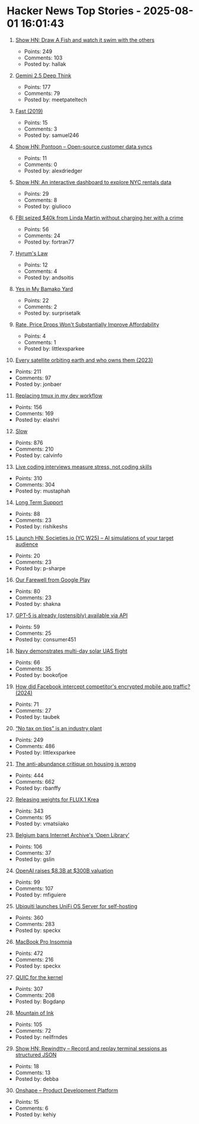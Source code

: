 # Hacker News Top Stories - 2025-08-01 16:01:43

1. [Show HN: Draw A Fish and watch it swim with the others](https://drawafish.com)
   - Points: 249
   - Comments: 103
   - Posted by: hallak

2. [Gemini 2.5 Deep Think](https://blog.google/products/gemini/gemini-2-5-deep-think/)
   - Points: 177
   - Comments: 79
   - Posted by: meetpateltech

3. [Fast (2019)](https://patrickcollison.com/fast)
   - Points: 15
   - Comments: 3
   - Posted by: samuel246

4. [Show HN: Pontoon – Open-source customer data syncs](https://github.com/pontoon-data/Pontoon)
   - Points: 11
   - Comments: 0
   - Posted by: alexdriedger

5. [Show HN: An interactive dashboard to explore NYC rentals data](https://leaseswap.nyc/analytics)
   - Points: 29
   - Comments: 8
   - Posted by: giulioco

6. [FBI seized $40k from Linda Martin without charging her with a crime](https://reason.com/2025/07/28/the-fbi-took-her-40000-without-explaining-why-she-fought-back-and-lost/)
   - Points: 56
   - Comments: 24
   - Posted by: fortran77

7. [Hyrum's Law](https://www.hyrumslaw.com)
   - Points: 12
   - Comments: 4
   - Posted by: andsoitis

8. [Yes in My Bamako Yard](https://asteriskmag.com/issues/11/yes-in-my-bamako-yard)
   - Points: 22
   - Comments: 2
   - Posted by: surprisetalk

9. [Rate, Price Drops Won't Substantially Improve Affordability](https://www.zillow.com/research/rate-drops-35389/)
   - Points: 4
   - Comments: 1
   - Posted by: littlexsparkee

10. [Every satellite orbiting earth and who owns them (2023)](https://dewesoft.com/blog/every-satellite-orbiting-earth-and-who-owns-them)
   - Points: 211
   - Comments: 97
   - Posted by: jonbaer

11. [Replacing tmux in my dev workflow](https://bower.sh/you-might-not-need-tmux)
   - Points: 156
   - Comments: 169
   - Posted by: elashri

12. [Slow](https://michaelnotebook.com/slow/index.html)
   - Points: 876
   - Comments: 210
   - Posted by: calvinfo

13. [Live coding interviews measure stress, not coding skills](https://hadid.dev/posts/living-coding/)
   - Points: 310
   - Comments: 304
   - Posted by: mustaphah

14. [Long Term Support](https://www.sqlite.org/lts.html)
   - Points: 88
   - Comments: 23
   - Posted by: rishikeshs

15. [Launch HN: Societies.io (YC W25) – AI simulations of your target audience](undefined)
   - Points: 20
   - Comments: 23
   - Posted by: p-sharpe

16. [Our Farewell from Google Play](https://secuso.aifb.kit.edu/english/2809.php)
   - Points: 80
   - Comments: 23
   - Posted by: shakna

17. [GPT-5 is already (ostensibly) available via API](https://old.reddit.com/r/OpenAI/comments/1mettre/gpt5_is_already_ostensibly_available_via_api/)
   - Points: 59
   - Comments: 25
   - Posted by: consumer451

18. [Navy demonstrates multi-day solar UAS flight](https://www.navair.navy.mil/news/Navy-demonstrates-multi-day-solar-UAS-flight/Tue-07292025-1554)
   - Points: 66
   - Comments: 35
   - Posted by: bookofjoe

19. [How did Facebook intercept competitor's encrypted mobile app traffic? (2024)](https://haxrob.net/onavo-facebook-ssl-mitm-technical-analysis/)
   - Points: 71
   - Comments: 27
   - Posted by: taubek

20. [“No tax on tips” is an industry plant](https://www.newyorker.com/magazine/2025/08/04/no-tax-on-tips-is-an-industry-plant)
   - Points: 249
   - Comments: 486
   - Posted by: littlexsparkee

21. [The anti-abundance critique on housing is wrong](https://www.derekthompson.org/p/the-anti-abundance-critique-on-housing)
   - Points: 444
   - Comments: 662
   - Posted by: rbanffy

22. [Releasing weights for FLUX.1 Krea](https://www.krea.ai/blog/flux-krea-open-source-release)
   - Points: 343
   - Comments: 95
   - Posted by: vmatsiiako

23. [Belgium bans Internet Archive's ‘Open Library’](https://torrentfreak.com/belgium-bans-internet-archives-open-library-in-sweeping-site-blocking-order/)
   - Points: 106
   - Comments: 37
   - Posted by: gslin

24. [OpenAI raises $8.3B at $300B valuation](https://www.nytimes.com/2025/08/01/business/dealbook/openai-ai-mega-funding-deal.html)
   - Points: 99
   - Comments: 107
   - Posted by: mfiguiere

25. [Ubiquiti launches UniFi OS Server for self-hosting](https://lazyadmin.nl/home-network/unifi-os-server/)
   - Points: 360
   - Comments: 283
   - Posted by: speckx

26. [MacBook Pro Insomnia](https://manuel.bernhardt.io/posts/2025-07-24-macbook-pro-insomnia)
   - Points: 472
   - Comments: 216
   - Posted by: speckx

27. [QUIC for the kernel](https://lwn.net/Articles/1029851/)
   - Points: 307
   - Comments: 208
   - Posted by: Bogdanp

28. [Mountain of Ink](https://mountainofink.com)
   - Points: 105
   - Comments: 72
   - Posted by: neilfrndes

29. [Show HN: Rewindtty – Record and replay terminal sessions as structured JSON](https://github.com/debba/rewindtty)
   - Points: 18
   - Comments: 13
   - Posted by: debba

30. [Onshape – Product Development Platform](https://www.onshape.com/en/)
   - Points: 15
   - Comments: 6
   - Posted by: kehiy

